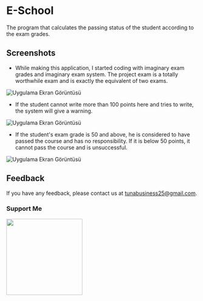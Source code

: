 # E-School

The program that calculates the passing status of the student according to the exam grades.


## Screenshots

- While making this application, I started coding with imaginary exam grades and imaginary exam system. The project exam is a totally worthwhile exam and is exactly the equivalent of two exams.

![Uygulama Ekran Görüntüsü](https://www.linkpicture.com/q/1_229.png)

- If the student cannot write more than 100 points here and tries to write, the system will give a warning.

![Uygulama Ekran Görüntüsü](https://www.linkpicture.com/q/2_139.png)

- If the student's exam grade is 50 and above, he is considered to have passed the course and has no responsibility. If it is below 50 points, it cannot pass the course and is unsuccessful.

![Uygulama Ekran Görüntüsü](https://www.linkpicture.com/q/3_70.png)
## Feedback

If you have any feedback, please contact us at tunabusiness25@gmail.com.

### Support Me

<a href="https://www.buymeacoffee.com/tunahancengiz"><img src="https://cdn.buymeacoffee.com/buttons/v2/default-yellow.png" width="200" /></a>
  
